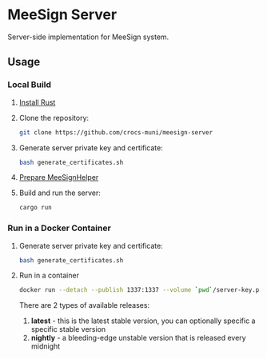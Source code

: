 # MeeSign Server

Server-side implementation for MeeSign system.

## Usage

### Local Build

1. [Install Rust](https://www.rust-lang.org/tools/install)

2. Clone the repository:

   ```bash
   git clone https://github.com/crocs-muni/meesign-server
   ```

3. Generate server private key and certificate:

    ```bash
    bash generate_certificates.sh
    ```

4. [Prepare MeeSignHelper](https://github.com/dufkan/meesign-helper)

5. Build and run the server:

   ```bash
   cargo run
   ```

### Run in a Docker Container

1. Generate server private key and certificate:

    ```bash
    bash generate_certificates.sh
    ```

2. Run in a container
   ```bash
   docker run --detach --publish 1337:1337 --volume `pwd`/server-key.pem:/meesign/server-key.pem --volume `pwd`/server-cert.pem:/meesign/server-cert.pem  meesign-server:latest
   ```
   There are 2 types of available releases:
   1. **latest** - this is the latest stable version, you can optionally specific a specific stable version
   2. **nightly** - a bleeding-edge unstable version that is released every midnight